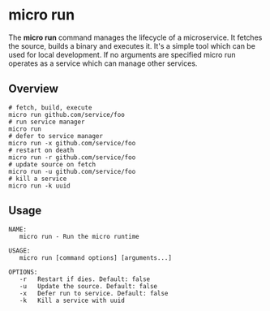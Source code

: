 # micro run

The **micro run** command manages the lifecycle of a microservice. It fetches the source, builds a binary and executes it. 
It's a simple tool which can be used for local development. If no arguments are specified micro run operates as a service 
which can manage other services.

## Overview

```
# fetch, build, execute
micro run github.com/service/foo
# run service manager
micro run
# defer to service manager
micro run -x github.com/service/foo
# restart on death
micro run -r github.com/service/foo
# update source on fetch
micro run -u github.com/service/foo
# kill a service
micro run -k uuid
```

## Usage

```
NAME:
   micro run - Run the micro runtime

USAGE:
   micro run [command options] [arguments...]

OPTIONS:
   -r	Restart if dies. Default: false
   -u	Update the source. Default: false
   -x	Defer run to service. Default: false
   -k	Kill a service with uuid
   
```
